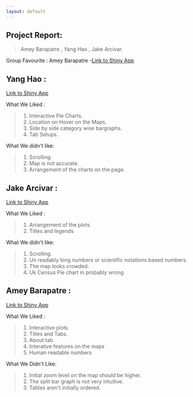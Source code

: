```yaml
---
layout: default
---
```


## [](#header-2) Project Report:

>Amey Barapatre , Yang Hao , Jake Arcivar.

Group Favourite : Amey Barapatre -[Link to Shiny App](https://ameybarapatre.github.io/project1.html)
## [](#header-4) Yang Hao : 

[Link to Shiny App](http://yhao5.people.uic.edu/cs424/hm01_1)

What We Liked :
> 1. Interactive Pie Charts.
> 2. Location on Hover on the Maps.
> 3. Side by side category wise bargraphs.
> 4. Tab Setups.

What We didn't like:
> 1. Scrolling.
> 2. Map is not accurate.
> 3. Arrangement of the charts on the page.

## [](#header-4) Jake Arcivar : 

[Link to Shiny App](https://sites.google.com/a/uic.edu/jakearcivarcs424/)

What We Liked :
> 1. Arrangement of the plots.
> 2. Titles and legends

What We didn't like:
> 1. Scrolling.
> 2. Un readably long numbers or scientific notations based numbers.
> 3. The map looks crowded.
> 4. Uk Census Pie chart in probably wrong

## [](#header-4) Amey Barapatre : 

[Link to Shiny App](https://ameybarapatre.github.io/project1.html)

What We Liked :
> 1. Interactive plots
> 2. Titles and Tabs.
> 3. About tab
> 4. Interative features on the maps
> 5. Human readable numbers

What We Didn't Like:
> 1. Initial zoom level on the map should be higher.
> 2. The split bar graph is not very intuitive.
> 3. Tables aren't initially ordered.
